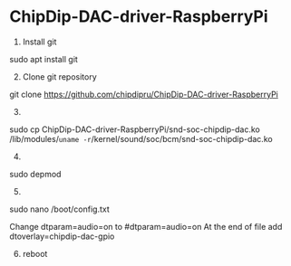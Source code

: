 # ChipDip-DAC-driver-RaspberryPi

1) Install git

sudo apt install git

2) Clone git repository

git clone https://github.com/chipdipru/ChipDip-DAC-driver-RaspberryPi

3) 

sudo cp ChipDip-DAC-driver-RaspberryPi/snd-soc-chipdip-dac.ko /lib/modules/`uname -r`/kernel/sound/soc/bcm/snd-soc-chipdip-dac.ko

4)

sudo depmod

5)

sudo nano /boot/config.txt

Change dtparam=audio=on to #dtparam=audio=on
At the end of file add
dtoverlay=chipdip-dac-gpio

6) reboot
